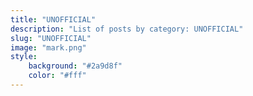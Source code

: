 ```yaml
---
title: "UNOFFICIAL"
description: "List of posts by category: UNOFFICIAL"
slug: "UNOFFICIAL"
image: "mark.png"
style:
    background: "#2a9d8f"
    color: "#fff"
---
```

